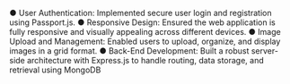 ●	User Authentication: Implemented secure user login and registration using Passport.js.
●	Responsive Design: Ensured the web application is fully responsive and visually appealing across different devices.
●	Image Upload and Management: Enabled users to upload, organize, and display images in a grid format.
●	Back-End Development: Built a robust server-side architecture with Express.js to handle routing, data storage, and retrieval using MongoDB
